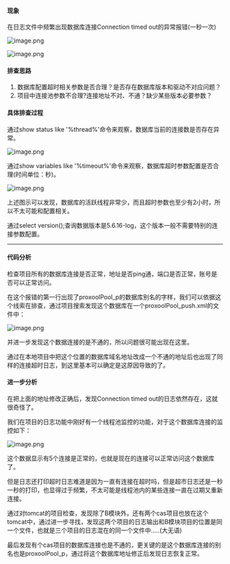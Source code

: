 #### 现象

在日志文件中频繁出现数据库连接Connection timed out的异常报错(一秒一次)

![image.png](assets/image-20220415145818-abi4mbk.png)

![image.png](assets/image-20220415145808-5aei5fx.png)

#### 排查思路

1. 数据库配置超时相关参数是否合理？是否存在数据库版本和驱动不对应问题？
2. 项目中连接池参数不合理?连接地址不对、不通？缺少某些版本必要参数？

#### 具体排查过程

通过show status like '%thread%'命令来观察，数据库当前的连接数是否存在异常。

![image.png](assets/image-20220415151642-fumsmq9.png)

通过show variables like '%timeout%'命令来观察，数据库超时参数配置是否合理(时间单位：秒)。

![image.png](assets/image-20220415151423-8a3h9g9.png)

上述图示可以发现，数据库的活跃线程非常少，而且超时参数也至少有2小时，所以不太可能和配置相关。

通过select version();查询数据版本是5.6.16-log，这个版本一般不需要特别的连接参数配置。

---

#### 代码分析

检查项目所有的数据库连接是否正常，地址是否ping通，端口是否正常，账号是否可以正常访问。

在这个报错的第一行出现了proxoolPool_p的数据库别名的字样，我们可以依据这个线索在排查，通过项目搜索发现这个数据库在一个proxoolPool_push.xml的文件中：

![image.png](assets/image-20220415154532-89ggmdl.png)

并进一步发现这个数据连接的是不通的，所以问题很可能出现在这里。

通过在本地项目中把这个位置的数据库域名地址改成一个不通的地址后也出现了同样的连接超时日志，到这里基本可以确定是这原因导致的了。

#### 进一步分析

在把上面的地址修改正确后，发现Connection timed out的日志依然存在，这就很奇怪了。

我们在项目的日志功能中刚好有一个线程池监控的功能，对于这个数据库连接的监控如下：

![image.png](assets/image-20220415155329-rgzdr6z.png)

这个数据显示有5个连接是正常的，也就是现在的连接可以正常访问这个数据库了。

但是日志还打印超时日志难道是因为一直有连接在超时吗，但是超市日志还是一秒一秒的打印，也显得过于频繁，不太可能是线程池内的某些连接一直在过期又重新连接。

通过对tomcat的项目检查，发现除了B模块外，还有两个cas项目也放在这个tomcat中，通过进一步寻找，发现这两个项目的日志输出和B模块项目的位置是同一个文件，也就是三个项目的日志混在的同一个文件中.....(大无语)

最后发现有个cas项目的数据库连接也是不通的，更关键的是这个数据库连接的别名也是proxoolPool_p，通过将这个数据库地址修正后发现日志恢复正常。
